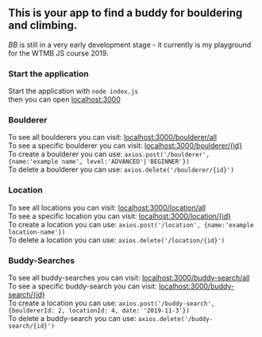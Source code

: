 ## This is your app to find a buddy for bouldering and climbing.

*BB* is still in a very early development stage - it currently is my playground for the WTMB JS course 2019.

### Start the application
Start the application with 
`node index.js`  
then you can open 
[localhost:3000](localhost:3000)  

### Boulderer
To see all boulderers you can visit: 
[localhost:3000/boulderer/all](localhost:3000/boulderer/all)  
To see a specific boulderer you can visit: 
[localhost:3000/boulderer/{id}](localhost:3000/boulderer/{id})  
To create a boulderer you can use: 
`axios.post('/boulderer', {name:'example name', level:'ADVANCED'|'BEGINNER'})`  
To delete a boulderer you can use: 
`axios.delete('/boulderer/{id}')`  

### Location
To see all locations you can visit: 
[localhost:3000/location/all](localhost:3000/location/all)  
To see a specific location you can visit: 
[localhost:3000/location/{id}](localhost:3000/location/{id})  
To create a location you can use: 
`axios.post('/location', {name:'example location-name'})`  
To delete a location you can use: 
`axios.delete('/location/{id}')`  


### Buddy-Searches
To see all buddy-searches you can visit: 
[localhost:3000/buddy-search/all](localhost:3000/buddy-search/all)  
To see a specific buddy-search you can visit: 
[localhost:3000/buddy-search/{id}](localhost:3000/buddy-search/{id})  
To create a location you can use: 
`axios.post('/buddy-search', {bouldererId: 2, locationId: 4, date: '2019-11-3'})`  
To delete a buddy-search you can use: 
`axios.delete('/buddy-search/{id}')`  